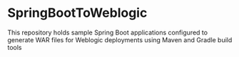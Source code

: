 # SpringBootToWeblogic
This repository holds sample Spring Boot applications configured to generate WAR files for Weblogic deployments using Maven and Gradle build tools
